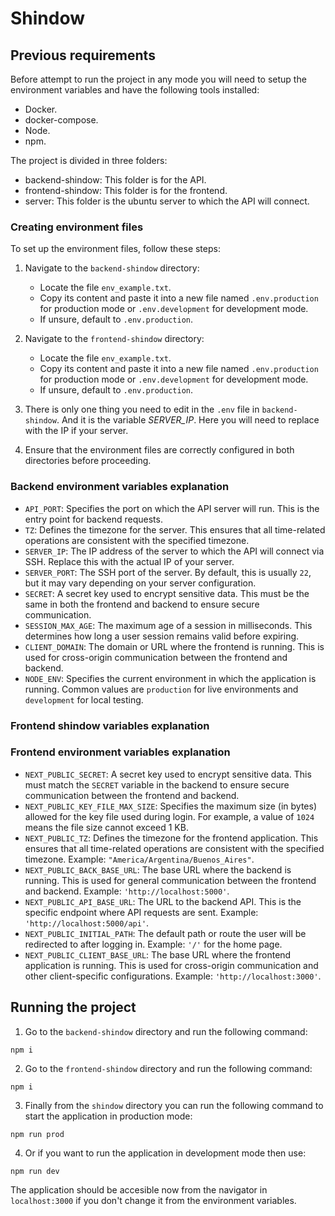 # Shindow

## Previous requirements

Before attempt to run the project in any mode you will need to setup the environment variables and
have the following tools installed:

- Docker.
- docker-compose.
- Node.
- npm.

The project is divided in three folders:

- backend-shindow: This folder is for the API.
- frontend-shindow: This folder is for the frontend.
- server: This folder is the ubuntu server to which the API will connect.

### Creating environment files

To set up the environment files, follow these steps:

1. Navigate to the `backend-shindow` directory:

   - Locate the file `env_example.txt`.
   - Copy its content and paste it into a new file named `.env.production` for production mode or `.env.development` for development mode.
   - If unsure, default to `.env.production`.

2. Navigate to the `frontend-shindow` directory:

   - Locate the file `env_example.txt`.
   - Copy its content and paste it into a new file named `.env.production` for production mode or `.env.development` for development mode.
   - If unsure, default to `.env.production`.

3. There is only one thing you need to edit in the `.env` file in `backend-shindow`. And it is the variable _SERVER_IP_. Here you will need to replace with the IP if your server.
4. Ensure that the environment files are correctly configured in both directories before proceeding.

### Backend environment variables explanation

- `API_PORT`: Specifies the port on which the API server will run. This is the entry point for backend requests.
- `TZ`: Defines the timezone for the server. This ensures that all time-related operations are consistent with the specified timezone.
- `SERVER_IP`: The IP address of the server to which the API will connect via SSH. Replace this with the actual IP of your server.
- `SERVER_PORT`: The SSH port of the server. By default, this is usually `22`, but it may vary depending on your server configuration.
- `SECRET`: A secret key used to encrypt sensitive data. This must be the same in both the frontend and backend to ensure secure communication.
- `SESSION_MAX_AGE`: The maximum age of a session in milliseconds. This determines how long a user session remains valid before expiring.
- `CLIENT_DOMAIN`: The domain or URL where the frontend is running. This is used for cross-origin communication between the frontend and backend.
- `NODE_ENV`: Specifies the current environment in which the application is running. Common values are `production` for live environments and `development` for local testing.

### Frontend shindow variables explanation

### Frontend environment variables explanation

- `NEXT_PUBLIC_SECRET`: A secret key used to encrypt sensitive data. This must match the `SECRET` variable in the backend to ensure secure communication between the frontend and backend.
- `NEXT_PUBLIC_KEY_FILE_MAX_SIZE`: Specifies the maximum size (in bytes) allowed for the key file used during login. For example, a value of `1024` means the file size cannot exceed 1 KB.
- `NEXT_PUBLIC_TZ`: Defines the timezone for the frontend application. This ensures that all time-related operations are consistent with the specified timezone. Example: `"America/Argentina/Buenos_Aires"`.
- `NEXT_PUBLIC_BACK_BASE_URL`: The base URL where the backend is running. This is used for general communication between the frontend and backend. Example: `'http://localhost:5000'`.
- `NEXT_PUBLIC_API_BASE_URL`: The URL to the backend API. This is the specific endpoint where API requests are sent. Example: `'http://localhost:5000/api'`.
- `NEXT_PUBLIC_INITIAL_PATH`: The default path or route the user will be redirected to after logging in. Example: `'/'` for the home page.
- `NEXT_PUBLIC_CLIENT_BASE_URL`: The base URL where the frontend application is running. This is used for cross-origin communication and other client-specific configurations. Example: `'http://localhost:3000'`.

## Running the project

1. Go to the `backend-shindow` directory and run the following command:

```
npm i
```

2. Go to the `frontend-shindow` directory and run the following command:

```
npm i
```

3. Finally from the `shindow` directory you can run the following command to start the application in production mode:

```
npm run prod
```

4. Or if you want to run the application in development mode then use:

```
npm run dev
```

The application should be accesible now from the navigator in `localhost:3000` if you don't change it from the environment variables.

